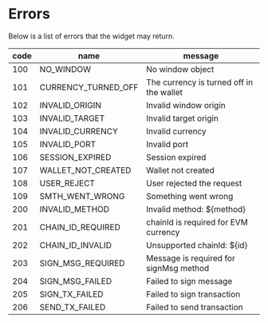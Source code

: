 # Errors
Below is a list of errors that the widget may return.

| code |         name          |                  message                   |
|------|-----------------------|-------------------------------------------|
| 100  |      NO_WINDOW        |           No window object                |
| 101  |  CURRENCY_TURNED_OFF  |   The currency is turned off in the wallet|
| 102  |      INVALID_ORIGIN   |          Invalid window origin            |
| 103  |      INVALID_TARGET   |           Invalid target origin           |
| 104  |     INVALID_CURRENCY  |              Invalid currency              |
| 105  |      INVALID_PORT     |                Invalid port                |
| 106  |      SESSION_EXPIRED  |               Session expired              |
| 107  |   WALLET_NOT_CREATED  |             Wallet not created            |
| 108  |       USER_REJECT     |          User rejected the request        |
| 109  |    SMTH_WENT_WRONG    |             Something went wrong          |
| 200  |      INVALID_METHOD   |     Invalid method: ${method}             |
| 201  |    CHAIN_ID_REQUIRED  |  chainId is required for EVM currency     |
| 202  |     CHAIN_ID_INVALID  |   Unsupported chainId: ${id}               |
| 203  |    SIGN_MSG_REQUIRED  |     Message is required for signMsg method|
| 204  |     SIGN_MSG_FAILED   |             Failed to sign message         |
| 205  |     SIGN_TX_FAILED    |           Failed to sign transaction       |
| 206  |     SEND_TX_FAILED    |            Failed to send transaction      |
